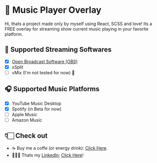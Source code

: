 # 🎵 Music Player Overlay

Hi, thats a project made only by myself using React, SCSS and love!
Its a FREE overlay for streaming show current music playing in your favorite platform.

## 🎥 Supported Streaming Softwares
- [x] [Open Broadcast Software (OBS)](https://github.com/obsproject/obs-studio)
- [x] xSplit
- [ ] vMix (I'm not tested for now) 🥹

## 🎧 Supported Music Platforms
- [x] YouTube Music Desktop
- [x] Spotify (in Beta for now)
- [ ] Apple Music
- [ ] Amazon Music

## 👇🏻 Check out
- ☕ Buy me a coffe (or energy drink): [Click Here](https://ko-fi.com/clovao).
- 🧑🏻‍💼 Thats my [LinkedIn](https://www.linkedin.com/in/clovis-junior-/): [Click Here](https://www.linkedin.com/in/clovis-junior-/)!
